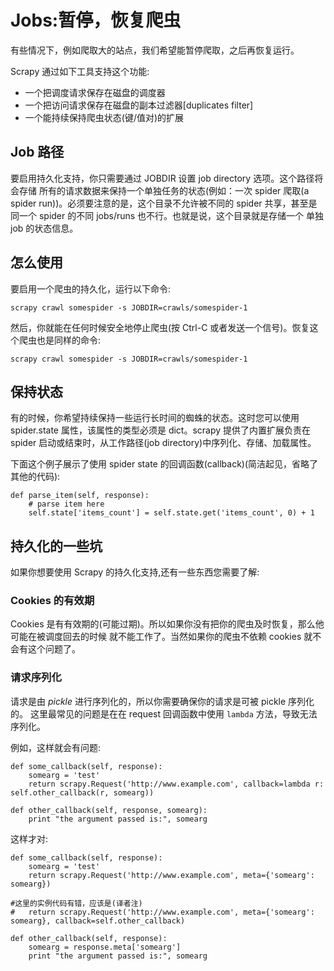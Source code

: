 # Jobs:暂停，恢复爬虫

有些情况下，例如爬取大的站点，我们希望能暂停爬取，之后再恢复运行。

Scrapy 通过如下工具支持这个功能:

- 一个把调度请求保存在磁盘的调度器
- 一个把访问请求保存在磁盘的副本过滤器[duplicates filter]
- 一个能持续保持爬虫状态(键/值对)的扩展

## Job 路径

要启用持久化支持，你只需要通过 JOBDIR 设置 job directory 选项。这个路径将会存储 所有的请求数据来保持一个单独任务的状态(例如：一次 spider 爬取(a spider run))。必须要注意的是，这个目录不允许被不同的 spider 共享，甚至是同一个 spider 的不同 jobs/runs 也不行。也就是说，这个目录就是存储一个 单独 job 的状态信息。

## 怎么使用

要启用一个爬虫的持久化，运行以下命令:

```
scrapy crawl somespider -s JOBDIR=crawls/somespider-1
```

然后，你就能在任何时候安全地停止爬虫(按 Ctrl-C 或者发送一个信号)。恢复这个爬虫也是同样的命令:

```
scrapy crawl somespider -s JOBDIR=crawls/somespider-1
```

## 保持状态

有的时候，你希望持续保持一些运行长时间的蜘蛛的状态。这时您可以使用 spider.state 属性，该属性的类型必须是 dict。scrapy 提供了内置扩展负责在 spider 启动或结束时，从工作路径(job directory)中序列化、存储、加载属性。

下面这个例子展示了使用 spider state 的回调函数(callback)(简洁起见，省略了其他的代码):

```
def parse_item(self, response):
    # parse item here
    self.state['items_count'] = self.state.get('items_count', 0) + 1
```

## 持久化的一些坑

如果你想要使用 Scrapy 的持久化支持,还有一些东西您需要了解:

### Cookies 的有效期

Cookies 是有有效期的(可能过期)。所以如果你没有把你的爬虫及时恢复，那么他可能在被调度回去的时候 就不能工作了。当然如果你的爬虫不依赖 cookies 就不会有这个问题了。

### 请求序列化

请求是由 *pickle* 进行序列化的，所以你需要确保你的请求是可被 pickle 序列化的。 这里最常见的问题是在在 request 回调函数中使用 `lambda` 方法，导致无法序列化。

例如，这样就会有问题:

```
def some_callback(self, response):
    somearg = 'test'
    return scrapy.Request('http://www.example.com', callback=lambda r: self.other_callback(r, somearg))

def other_callback(self, response, somearg):
    print "the argument passed is:", somearg
```

这样才对:

```
def some_callback(self, response):
    somearg = 'test'
    return scrapy.Request('http://www.example.com', meta={'somearg': somearg})

#这里的实例代码有错，应该是(译者注)
#   return scrapy.Request('http://www.example.com', meta={'somearg': somearg}, callback=self.other_callback)

def other_callback(self, response):
    somearg = response.meta['somearg']
    print "the argument passed is:", somearg
```